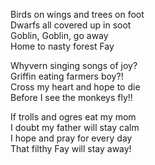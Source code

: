 Birds on wings and trees on foot  
Dwarfs all covered up in soot  
Goblin, Goblin, go away  
Home to nasty forest Fay  

Whyvern singing songs of joy?  
Griffin eating farmers boy?!  
Cross my heart and hope to die  
Before I see the monkeys fly!!  

If trolls and ogres eat my mom  
I doubt my father will stay calm  
I hope and pray for every day  
That filthy Fay will stay away!  
